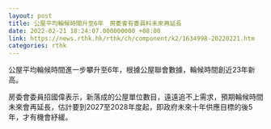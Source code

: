```yaml
---
layout: post
title: 公屋平均輪候時間升至6年　房委會有委員料未來再延長
date: 2022-02-21 18:24:07.000000000 +08:00
link: https://news.rthk.hk/rthk/ch/component/k2/1634998-20220221.htm
categories: rthk
---
```


公屋平均輪候時間進一步攀升至6年，根據公屋聯會數據，輪候時間創近23年新高。

房委會委員招國偉表示，新落成的公屋單位數目，遠遠追不上需求，預期輪候時間未來會再延長，估計要到2027至2028年度起，即政府未來十年供應目標的後5年，才有機會紓緩。
